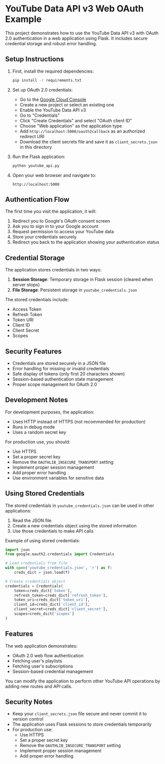 # YouTube Data API v3 Web OAuth Example

This project demonstrates how to use the YouTube Data API v3 with OAuth 2.0 authentication in a web application using Flask. It includes secure credential storage and robust error handling.

## Setup Instructions

1. First, install the required dependencies:
   ```bash
   pip install -r requirements.txt
   ```

2. Set up OAuth 2.0 credentials:
   - Go to the [Google Cloud Console](https://console.cloud.google.com/)
   - Create a new project or select an existing one
   - Enable the YouTube Data API v3
   - Go to "Credentials"
   - Click "Create Credentials" and select "OAuth client ID"
   - Choose "Web application" as the application type
   - Add `http://localhost:5000/oauth2callback` as an authorized redirect URI
   - Download the client secrets file and save it as `client_secrets.json` in this directory

3. Run the Flask application:
   ```bash
   python youtube_api.py
   ```

4. Open your web browser and navigate to:
   ```
   http://localhost:5000
   ```

## Authentication Flow

The first time you visit the application, it will:
1. Redirect you to Google's OAuth consent screen
2. Ask you to sign in to your Google account
3. Request permission to access your YouTube data
4. Store your credentials securely
5. Redirect you back to the application showing your authentication status

## Credential Storage

The application stores credentials in two ways:
1. **Session Storage**: Temporary storage in Flask session (cleared when server stops)
2. **File Storage**: Persistent storage in `youtube_credentials.json`

The stored credentials include:
- Access Token
- Refresh Token
- Token URI
- Client ID
- Client Secret
- Scopes

## Security Features

- Credentials are stored securely in a JSON file
- Error handling for missing or invalid credentials
- Safe display of tokens (only first 20 characters shown)
- Session-based authentication state management
- Proper scope management for OAuth 2.0

## Development Notes

For development purposes, the application:
- Uses HTTP instead of HTTPS (not recommended for production)
- Runs in debug mode
- Uses a random secret key

For production use, you should:
- Use HTTPS
- Set a proper secret key
- Remove the `OAUTHLIB_INSECURE_TRANSPORT` setting
- Implement proper session management
- Add proper error handling
- Use environment variables for sensitive data

## Using Stored Credentials

The stored credentials in `youtube_credentials.json` can be used in other applications:
1. Read the JSON file
2. Create a new credentials object using the stored information
3. Use those credentials to make API calls

Example of using stored credentials:
```python
import json
from google.oauth2.credentials import Credentials

# Load credentials from file
with open('youtube_credentials.json', 'r') as f:
    creds_dict = json.load(f)

# Create credentials object
credentials = Credentials(
    token=creds_dict['token'],
    refresh_token=creds_dict['refresh_token'],
    token_uri=creds_dict['token_uri'],
    client_id=creds_dict['client_id'],
    client_secret=creds_dict['client_secret'],
    scopes=creds_dict['scopes']
)
```

## Features

The web application demonstrates:
- OAuth 2.0 web flow authentication
- Fetching user's playlists
- Fetching user's subscriptions
- Session-based credential management

You can modify the application to perform other YouTube API operations by adding new routes and API calls.

## Security Notes

- Keep your `client_secrets.json` file secure and never commit it to version control
- The application uses Flask sessions to store credentials temporarily
- For production use:
  - Use HTTPS
  - Set a proper secret key
  - Remove the `OAUTHLIB_INSECURE_TRANSPORT` setting
  - Implement proper session management
  - Add proper error handling 